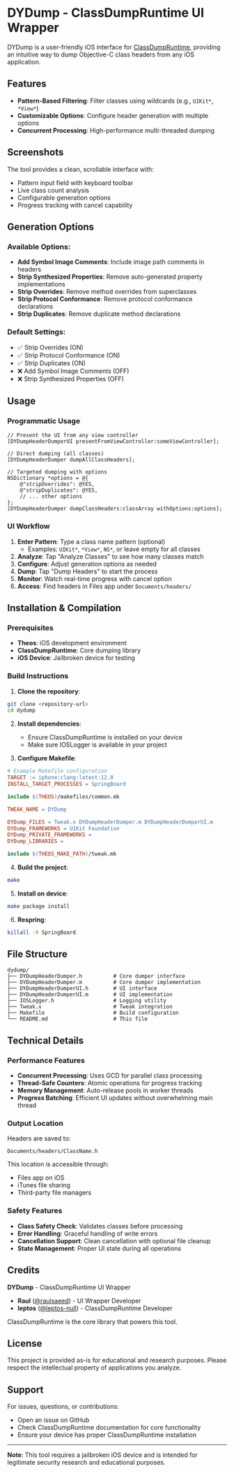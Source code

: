 # DYDump - ClassDumpRuntime UI Wrapper

DYDump is a user-friendly iOS interface for [ClassDumpRuntime](https://github.com/leptos-null/ClassDumpRuntime), providing an intuitive way to dump Objective-C class headers from any iOS application.

## Features

- **Pattern-Based Filtering**: Filter classes using wildcards (e.g., `UIKit*`, `*View*`)
- **Customizable Options**: Configure header generation with multiple options
- **Concurrent Processing**: High-performance multi-threaded dumping

## Screenshots

The tool provides a clean, scrollable interface with:
- Pattern input field with keyboard toolbar
- Live class count analysis
- Configurable generation options
- Progress tracking with cancel capability

## Generation Options

### Available Options:
- **Add Symbol Image Comments**: Include image path comments in headers
- **Strip Synthesized Properties**: Remove auto-generated property implementations
- **Strip Overrides**: Remove method overrides from superclasses
- **Strip Protocol Conformance**: Remove protocol conformance declarations
- **Strip Duplicates**: Remove duplicate method declarations

### Default Settings:
- ✅ Strip Overrides (ON)
- ✅ Strip Protocol Conformance (ON)
- ✅ Strip Duplicates (ON)
- ❌ Add Symbol Image Comments (OFF)
- ❌ Strip Synthesized Properties (OFF)

## Usage

### Programmatic Usage

```objc
// Present the UI from any view controller
[DYDumpHeaderDumperUI presentFromViewController:someViewController];

// Direct dumping (all classes)
[DYDumpHeaderDumper dumpAllClassHeaders];

// Targeted dumping with options
NSDictionary *options = @{
    @"stripOverrides": @YES,
    @"stripDuplicates": @YES,
    // ... other options
};
[DYDumpHeaderDumper dumpClassHeaders:classArray withOptions:options];
```

### UI Workflow

1. **Enter Pattern**: Type a class name pattern (optional)
   - Examples: `UIKit*`, `*View*`, `NS*`, or leave empty for all classes
2. **Analyze**: Tap "Analyze Classes" to see how many classes match
3. **Configure**: Adjust generation options as needed
4. **Dump**: Tap "Dump Headers" to start the process
5. **Monitor**: Watch real-time progress with cancel option
6. **Access**: Find headers in Files app under `Documents/headers/`

## Installation & Compilation

### Prerequisites

- **Theos**: iOS development environment
- **ClassDumpRuntime**: Core dumping library
- **iOS Device**: Jailbroken device for testing

### Build Instructions

1. **Clone the repository**:
```bash
git clone <repository-url>
cd dydump
```

2. **Install dependencies**:
   - Ensure ClassDumpRuntime is installed on your device
   - Make sure IOSLogger is available in your project

3. **Configure Makefile**:
```makefile
# Example Makefile configuration
TARGET := iphone:clang:latest:12.0
INSTALL_TARGET_PROCESSES = SpringBoard

include $(THEOS)/makefiles/common.mk

TWEAK_NAME = DYDump

DYDump_FILES = Tweak.x DYDumpHeaderDumper.m DYDumpHeaderDumperUI.m
DYDump_FRAMEWORKS = UIKit Foundation
DYDump_PRIVATE_FRAMEWORKS = 
DYDump_LIBRARIES = 

include $(THEOS_MAKE_PATH)/tweak.mk
```

4. **Build the project**:
```bash
make
```

5. **Install on device**:
```bash
make package install
```

6. **Respring**:
```bash
killall -9 SpringBoard
```

## File Structure

```
dydump/
├── DYDumpHeaderDumper.h          # Core dumper interface
├── DYDumpHeaderDumper.m          # Core dumper implementation
├── DYDumpHeaderDumperUI.h        # UI interface
├── DYDumpHeaderDumperUI.m        # UI implementation
├── IOSLogger.h                   # Logging utility
├── Tweak.x                       # Tweak integration
├── Makefile                      # Build configuration
└── README.md                     # This file
```

## Technical Details

### Performance Features
- **Concurrent Processing**: Uses GCD for parallel class processing
- **Thread-Safe Counters**: Atomic operations for progress tracking
- **Memory Management**: Auto-release pools in worker threads
- **Progress Batching**: Efficient UI updates without overwhelming main thread

### Output Location
Headers are saved to:
```
Documents/headers/ClassName.h
```

This location is accessible through:
- Files app on iOS
- iTunes file sharing
- Third-party file managers

### Safety Features
- **Class Safety Check**: Validates classes before processing
- **Error Handling**: Graceful handling of write errors
- **Cancellation Support**: Clean cancellation with optional file cleanup
- **State Management**: Proper UI state during all operations

## Credits

**DYDump** - ClassDumpRuntime UI Wrapper
- **Raul** ([@raulsaeed](https://github.com/raulsaeed)) - UI Wrapper Developer
- **leptos** ([@leptos-null](https://github.com/leptos-null)) - ClassDumpRuntime Developer

ClassDumpRuntime is the core library that powers this tool.

## License

This project is provided as-is for educational and research purposes. Please respect the intellectual property of applications you analyze.

## Support

For issues, questions, or contributions:
- Open an issue on GitHub
- Check ClassDumpRuntime documentation for core functionality
- Ensure your device has proper ClassDumpRuntime installation

---

**Note**: This tool requires a jailbroken iOS device and is intended for legitimate security research and educational purposes.